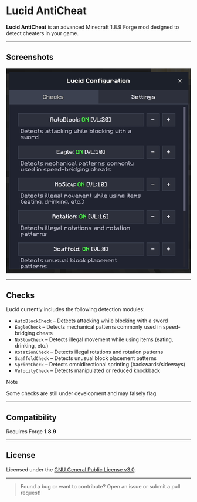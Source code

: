 # Lucid AntiCheat

**Lucid AntiCheat** is an advanced Minecraft 1.8.9 Forge mod designed to detect cheaters in your game.

---

## Screenshots

![Lucid AntiCheat Menu](.github/assets/menu.png)

---

## Checks

Lucid currently includes the following detection modules:

- `AutoBlockCheck` – Detects attacking while blocking with a sword
- `EagleCheck` – Detects mechanical patterns commonly used in speed-bridging cheats
- `NoSlowCheck` – Detects illegal movement while using items (eating, drinking, etc.)
- `RotationCheck` – Detects illegal rotations and rotation patterns
- `ScaffoldCheck` – Detects unusual block placement patterns
- `SprintCheck` – Detects omnidirectional sprinting (backwards/sideways)
- `VelocityCheck` – Detects manipulated or reduced knockback

> [!NOTE]  
> Some checks are still under development and may falsely flag.

---

## Compatibility

Requires Forge **1.8.9**

---

## License

Licensed under the [GNU General Public License v3.0](LICENSE).

---

> Found a bug or want to contribute? Open an issue or submit a pull request!
